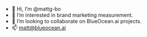 - 👋 Hi, I’m @mattg-bo
- 👀 I’m interested in brand marketing measurement.
- 💞️ I’m looking to collaborate on BlueOcean.ai projects.
- 📫 matt@blueocean.ai

<!---
mattg-bo/mattg-bo is a ✨ special ✨ repository because its `README.md` (this file) appears on your GitHub profile.
You can click the Preview link to take a look at your changes.
--->
